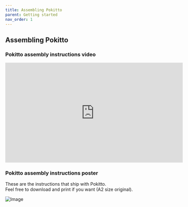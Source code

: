 ```yaml
---
title: Assembling Pokitto
parent: Getting started
nav_order: 1
---
```



## Assembling Pokitto

### Pokitto assembly instructions video

<iframe width="560" height="315" src="https://www.youtube.com/embed/ITfP70d7o6M" frameborder="0" allow="accelerometer; autoplay; encrypted-media; gyroscope; picture-in-picture" allowfullscreen></iframe>

### Pokitto assembly instructions poster

These are the instructions that ship with Pokitto.  
Feel free to download and print if you want (A2 size original).

![Image](http://talk.pokitto.com/uploads/default/original/1X/616b033dd22e842fdcfae3ccf6c671c12fe0bf2e.jpg)
